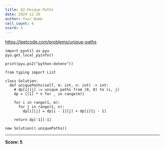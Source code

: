 ```yaml
---
title: 62-Unique-Paths
date: 2024-12-26
author: Your Name
cell_count: 6
score: 5
---
```


https://leetcode.com/problems/unique-paths


```
import pyutil as pyu
pyu.get_local_pyinfo()
```


```
print(pyu.ps2("python-dotenv"))
```


```
from typing import List
```


```
class Solution:
  def uniquePaths(self, m: int, n: int) -> int:
    # dp[i][j] := unique paths from (0, 0) to (i, j)
    dp = [[1] * n for _ in range(m)]

    for i in range(1, m):
      for j in range(1, n):
        dp[i][j] = dp[i - 1][j] + dp[i][j - 1]

    return dp[-1][-1]
```


```
new Solution().uniquePaths()
```


---
**Score: 5**